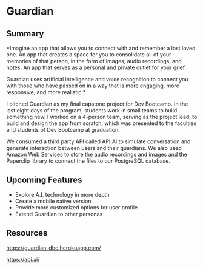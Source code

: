 # Guardian

## Summary

*Imagine an app that allows you to connect with and remember a lost loved one. An app that creates a space for you to consolidate all of your memories of that person, in the form of images, audio recordings, and notes. An app that serves as a personal and private outlet for your grief.

Guardian uses artificial intelligence and voice recognition to connect you with those who have passed on in a way that is more engaging, more responsive, and more realistic.*

I pitched Guardian as my final capstone project for Dev Bootcamp. In the last eight days of the program, students work in small teams to build something new. I worked on a 4-person team, serving as the project lead, to build and design the app from scratch, which was presented to the faculties and students of Dev Bootcamp at graduation.

We consumed a third party API called API.AI to simulate conversation and generate interaction between users and their guardians. We also used Amazon Web Services to store the audio recordings and images and the Paperclip library to connect the files to our PostgreSQL database.

## Upcoming Features

* Explore A.I. technology in more depth
* Create a mobile native version
* Provide more customized options for user profile
* Extend Guardian to other personas

## Resources

https://guardian-dbc.herokuapp.com/

https://api.ai/

